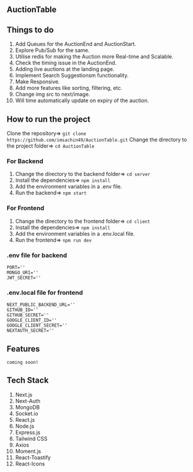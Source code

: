 ## AuctionTable  

## Things to do
1. Add Queues for the AuctionEnd and AuctionStart.
2. Explore Pub/Sub for the same.
3. Utilise redis for making the Auction more Real-time and Scalable.
4. Check the timing issue in the AuctionEnd.
5. Adding live auctions at the landing page.
6. Implement Search Suggestionsm functionality.
7. Make Responsive.
8. Add more features like sorting, filtering, etc.
9. Change img src to next/image.
10. Will time automatically update on expiry of the auction.

## How to run the project
   Clone the repository=> `git clone https://github.com/imsachin49/AuctionTable.git`
   Change the directory to the project folder=> `cd AuctionTable`

### For Backend
1. Change the directory to the backend folder=> `cd server`
2. Install the dependencies=> `npm install`
3. Add the environment variables in a .env file.
4. Run the backend=> `npm start`

### For Frontend
1. Change the directory to the frontend folder=> `cd client`
2. Install the dependencies=> `npm install`
3. Add the environment variables in a .env.local file.
4. Run the frontend=> `npm run dev`

### .env file for backend
```
PORT=''
MONGO_URI=''
JWT_SECRET=''
```

### .env.local file for frontend
```
NEXT_PUBLIC_BACKEND_URL=''
GITHUB_ID=''
GITHUB_SECRET=''
GOOGLE_CLIENT_ID=''
GOOGLE_CLIENT_SECRET=''
NEXTAUTH_SECRET=''
```

## Features
    coming soon!

## Tech Stack
1. Next.js
2. Next-Auth
3. MongoDB
4. Socket.io
5. React.js
6. Node.js
7. Express.js
8. Tailwind CSS
9. Axios
10. Moment.js
11. React-Toastify
12. React-Icons